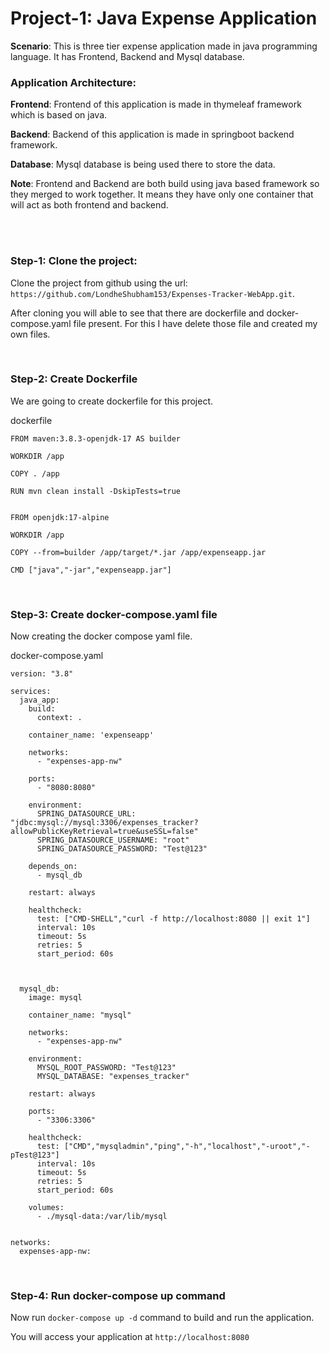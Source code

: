 # Project-1: Java Expense Application

**Scenario**: This is three tier expense application made in java programming language. It has Frontend, Backend and Mysql database.

### Application Architecture:

**Frontend**: Frontend of this application is made in thymeleaf framework which is based on java.

**Backend**: Backend of this application is made in springboot backend framework.

**Database**: Mysql database is being used there to store the data.

**Note**: Frontend and Backend are both build using java based framework so they merged to work together. It means they have only one container that will act as both frontend and backend.


<br>
<br>

### Step-1: Clone the project:

Clone the project from github using the url: ```https://github.com/LondheShubham153/Expenses-Tracker-WebApp.git```.

After cloning you will able to see that there are dockerfile and docker-compose.yaml file present. For this I have delete those file and created my own files.

<br>

### Step-2: Create Dockerfile

We are going to create dockerfile for this project.

dockerfile

```
FROM maven:3.8.3-openjdk-17 AS builder

WORKDIR /app

COPY . /app

RUN mvn clean install -DskipTests=true


FROM openjdk:17-alpine

WORKDIR /app

COPY --from=builder /app/target/*.jar /app/expenseapp.jar

CMD ["java","-jar","expenseapp.jar"]
```

<br>

### Step-3: Create docker-compose.yaml file

Now creating the docker compose yaml file.

docker-compose.yaml

```
version: "3.8"

services:
  java_app:
    build:
      context: .

    container_name: 'expenseapp'

    networks:
      - "expenses-app-nw"

    ports:
      - "8080:8080"

    environment:
      SPRING_DATASOURCE_URL: "jdbc:mysql://mysql:3306/expenses_tracker?allowPublicKeyRetrieval=true&useSSL=false"
      SPRING_DATASOURCE_USERNAME: "root"
      SPRING_DATASOURCE_PASSWORD: "Test@123"

    depends_on:
      - mysql_db

    restart: always

    healthcheck:
      test: ["CMD-SHELL","curl -f http://localhost:8080 || exit 1"]
      interval: 10s
      timeout: 5s
      retries: 5
      start_period: 60s



  mysql_db:
    image: mysql

    container_name: "mysql"

    networks:
      - "expenses-app-nw"

    environment:
      MYSQL_ROOT_PASSWORD: "Test@123"
      MYSQL_DATABASE: "expenses_tracker"

    restart: always

    ports:
      - "3306:3306"

    healthcheck:
      test: ["CMD","mysqladmin","ping","-h","localhost","-uroot","-pTest@123"]
      interval: 10s
      timeout: 5s
      retries: 5
      start_period: 60s

    volumes:
      - ./mysql-data:/var/lib/mysql


networks:
  expenses-app-nw:
```

<br>

### Step-4: Run docker-compose up command

Now run ```docker-compose up -d``` command to build and run the application.

You will access your application at ```http://localhost:8080```
